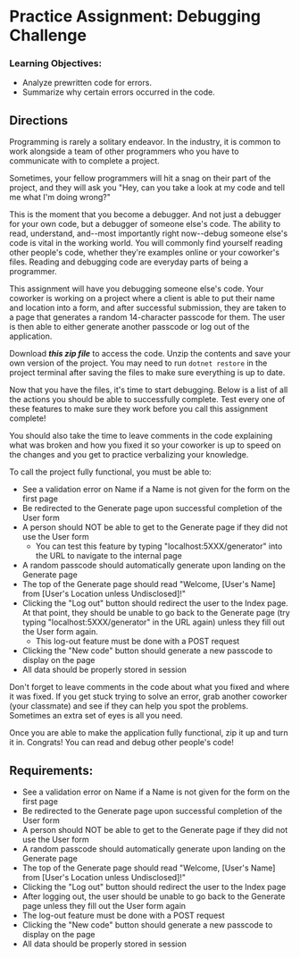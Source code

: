 # Practice Assignment: Debugging Challenge

### Learning Objectives:

- Analyze prewritten code for errors.
- Summarize why certain errors occurred in the code.

## Directions
Programming is rarely a solitary endeavor. In the industry, it is common to work alongside a team of other programmers who you have to communicate with to complete a project.

Sometimes, your fellow programmers will hit a snag on their part of the project, and they will ask you "Hey, can you take a look at my code and tell me what I'm doing wrong?"

This is the moment that you become a debugger. And not just a debugger for your own code, but a debugger of someone else's code. The ability to read, understand, and--most importantly right now--debug someone else's code is vital in the working world. You will commonly find yourself reading other people's code, whether they're examples online or your coworker's files. Reading and debugging code are everyday parts of being a programmer.

This assignment will have you debugging someone else's code. Your coworker is working on a project where a client is able to put their name and location into a form, and after successful submission, they are taken to a page that generates a random 14-character passcode for them. The user is then able to either generate another passcode or log out of the application.

Download ***this zip file*** to access the code. Unzip the contents and save your own version of the project. You may need to run `dotnet restore` in the project terminal after saving the files to make sure everything is up to date.

Now that you have the files, it's time to start debugging. Below is a list of all the actions you should be able to successfully complete. Test every one of these features to make sure they work before you call this assignment complete!

You should also take the time to leave comments in the code explaining what was broken and how you fixed it so your coworker is up to speed on the changes and you get to practice verbalizing your knowledge.

To call the project fully functional, you must be able to:

- See a validation error on Name if a Name is not given for the form on the first page
- Be redirected to the Generate page upon successful completion of the User form
- A person should NOT be able to get to the Generate page if they did not use the User form
    - You can test this feature by typing "localhost:5XXX/generator" into the URL to navigate to the internal page
- A random passcode should automatically generate upon landing on the Generate page
- The top of the Generate page should read "Welcome, [User's Name] from [User's Location unless Undisclosed]!"
- Clicking the "Log out" button should redirect the user to the Index page. At that point, they should be unable to go back to the Generate page (try typing "localhost:5XXX/generator" in the URL again) unless they fill out the User form again.
    - This log-out feature must be done with a POST request
- Clicking the "New code" button should generate a new passcode to display on the page
- All data should be properly stored in session

Don't forget to leave comments in the code about what you fixed and where it was fixed. If you get stuck trying to solve an error, grab another coworker (your classmate) and see if they can help you spot the problems. Sometimes an extra set of eyes is all you need.

Once you are able to make the application fully functional, zip it up and turn it in. Congrats! You can read and debug other people's code!

## Requirements:

- See a validation error on Name if a Name is not given for the form on the first page
- Be redirected to the Generate page upon successful completion of the User form
- A person should NOT be able to get to the Generate page if they did not use the User form
- A random passcode should automatically generate upon landing on the Generate page
- The top of the Generate page should read "Welcome, [User's Name] from [User's Location unless Undisclosed]!"
- Clicking the "Log out" button should redirect the user to the Index page
- After logging out, the user should be unable to go back to the Generate page unless they fill out the User form again
- The log-out feature must be done with a POST request
- Clicking the "New code" button should generate a new passcode to display on the page
- All data should be properly stored in session
